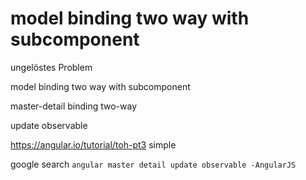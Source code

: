 model binding two way with subcomponent
=======================================

ungelöstes Problem

model binding two way with subcomponent

master-detail binding two-way

update observable

https://angular.io/tutorial/toh-pt3 simple

google search
`angular master detail update observable -AngularJS`